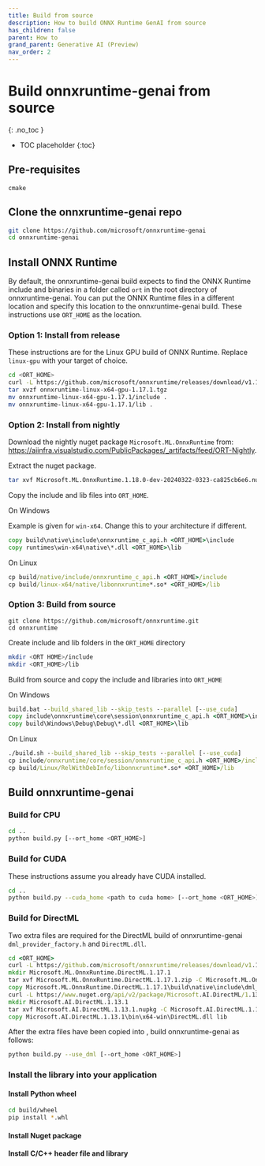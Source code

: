 ```yaml
---
title: Build from source
description: How to build ONNX Runtime GenAI from source
has_children: false
parent: How to
grand_parent: Generative AI (Preview)
nav_order: 2
---
```


# Build onnxruntime-genai from source
{: .no_toc }

* TOC placeholder
{:toc}

## Pre-requisites

`cmake`

## Clone the onnxruntime-genai repo

```bash
git clone https://github.com/microsoft/onnxruntime-genai
cd onnxruntime-genai
```

## Install ONNX Runtime

By default, the onnxruntime-genai build expects to find the ONNX Runtime include and binaries in a folder called `ort` in the root directory of onnxruntime-genai. You can put the ONNX Runtime files in a different location and specify this location to the onnxruntime-genai build. These instructions use `ORT_HOME` as the location.

### Option 1: Install from release

These instructions are for the Linux GPU build of ONNX Runtime. Replace `linux-gpu` with your target of choice.

```bash
cd <ORT_HOME>
curl -L https://github.com/microsoft/onnxruntime/releases/download/v1.17.0/onnxruntime-linux-x64-gpu-1.17.1.tgz
tar xvzf onnxruntime-linux-x64-gpu-1.17.1.tgz 
mv onnxruntime-linux-x64-gpu-1.17.1/include .
mv onnxruntime-linux-x64-gpu-1.17.1/lib .
```

### Option 2: Install from nightly

Download the nightly nuget package `Microsoft.ML.OnnxRuntime` from: https://aiinfra.visualstudio.com/PublicPackages/_artifacts/feed/ORT-Nightly.
  
Extract the nuget package.
  
```bash
tar xvf Microsoft.ML.OnnxRuntime.1.18.0-dev-20240322-0323-ca825cb6e6.nupkg
```
  
Copy the include and lib files into `ORT_HOME`.
  
On Windows
  
Example is given for `win-x64`. Change this to your architecture if different.

```cmd
copy build\native\include\onnxruntime_c_api.h <ORT_HOME>\include
copy runtimes\win-x64\native\*.dll <ORT_HOME>\lib
```

On Linux

```cmd
cp build/native/include/onnxruntime_c_api.h <ORT_HOME>/include
cp build/linux-x64/native/libonnxruntime*.so* <ORT_HOME>/lib
```      
      
### Option 3: Build from source

```
git clone https://github.com/microsoft/onnxruntime.git
cd onnxruntime
```

Create include and lib folders in the `ORT_HOME` directory

```bash
mkdir <ORT HOME>/include
mkdir <ORT_HOME>/lib
```

Build from source and copy the include and libraries into `ORT_HOME`

On Windows

```cmd
build.bat --build_shared_lib --skip_tests --parallel [--use_cuda]
copy include\onnxruntime\core\session\onnxruntime_c_api.h <ORT_HOME>\include
copy build\Windows\Debug\Debug\*.dll <ORT_HOME>\lib
```

On Linux

```cmd
./build.sh --build_shared_lib --skip_tests --parallel [--use_cuda]
cp include/onnxruntime/core/session/onnxruntime_c_api.h <ORT_HOME>/include
cp build/Linux/RelWithDebInfo/libonnxruntime*.so* <ORT_HOME>/lib
```

## Build onnxruntime-genai

### Build for CPU

```bash
cd ..
python build.py [--ort_home <ORT_HOME>]
```

### Build for CUDA

These instructions assume you already have CUDA installed.

```bash
cd ..
python build.py --cuda_home <path to cuda home> [--ort_home <ORT_HOME>]
```

### Build for DirectML

Two extra files are required for the DirectML build of onnxruntime-genai `dml_provider_factory.h` and `DirectML.dll`. 
     
```cmd
cd <ORT_HOME>
curl -L https://github.com/microsoft/onnxruntime/releases/download/v1.17.1/Microsoft.ML.OnnxRuntime.DirectML.1.17.1.zip > Microsoft.ML.OnnxRuntime.DirectML.1.17.1.zip
mkdir Microsoft.ML.OnnxRuntime.DirectML.1.17.1
tar xvf Microsoft.ML.OnnxRuntime.DirectML.1.17.1.zip -C Microsoft.ML.OnnxRuntime.DirectML.1.17.1
copy Microsoft.ML.OnnxRuntime.DirectML.1.17.1\build\native\include\dml_provider_factory.h include
curl -L https://www.nuget.org/api/v2/package/Microsoft.AI.DirectML/1.13.1 > Microsoft.AI.DirectML.1.13.1.nupkg
mkdir Microsoft.AI.DirectML.1.13.1
tar xvf Microsoft.AI.DirectML.1.13.1.nupkg -C Microsoft.AI.DirectML.1.13.1
copy Microsoft.AI.DirectML.1.13.1\bin\x64-win\DirectML.dll lib
```

After the extra files have been copied into <ORT HOME>, build onnxruntime-genai as follows:

```bash
python build.py --use_dml [--ort_home <ORT_HOME>]
```

   
### Install the library into your application

#### Install Python wheel

```bash
cd build/wheel
pip install *.whl
```

#### Install Nuget package

#### Install C/C++ header file and library
